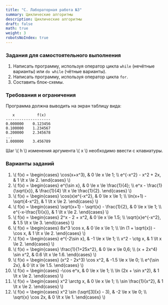 ```yaml
---
title: "C. Лабораторная работа №3"
summary: Циклические алгоритмы
description: Циклические алгоритмы
draft: false
math: true
weight: 3
robotsNoIndex: true
---
```


### Задания для самостоятельного выполнения

1. Написать программу, используя оператор цикла `while` (нечётные варианты) или `do while` (чётные варианты).
2. Написать программу, используя оператор цикла `for`.
3. Составить блок-схемы.


### Требования и ограничения

Программа должна выводить на экран таблицу вида:
```text
   x          f(x)
--------------------
0.000000    0.123456
0.100000    1.234567
0.200000    2.345678
...
1.000000    3.456789
```
Шаг \\( h \\) изменения аргумента \\( x \\) необходимо ввести с клавиатуры.


### Варианты заданий

1. \\( f(x) = \begin{cases} \cos(x+x^3), & 0 \le x \le 1; \\\  e^{-x^2} - x^2 + 2x, & 1 \lt x \le 2.  \end{cases} \\)
2. \\( f(x) = \begin{cases} e^{\sin x}, & 0 \le x \le \frac{1}{4}; \\\  e^x - \frac{1}{\sqrt{x}}, & \frac{1}{4} \lt x \le \frac{1}{2}.  \end{cases} \\)
3. \\( f(x) = \begin{cases} \cos(x)e^{-x^2}, & 0 \le x \le 1; \\\  \ln(x+1) - \sqrt{4-x^2}, & 1 \lt x \le 2.  \end{cases} \\)
4. \\( f(x) = \begin{cases} \sqrt{x+1} - \sqrt{x} - \frac{1}{2}, & 0 \le x \le 1; \\\  e^{-x-\frac{1}{x}}, & 1 \lt x \le 2.  \end{cases} \\)
5. \\( f(x) = \begin{cases} 2^x - 2 + x^2, & 0 \le x \le 1.5; \\\  \sqrt{x}e^{-x^2}, & 1.5 \lt x \le 3.  \end{cases} \\)
6. \\( f(x) = \begin{cases} 8x^3 \cos x, & 0 \le x \le 1; \\\  \ln (1 + \sqrt{x}) - \cos x, & 1 \lt x \le 2.  \end{cases} \\)
7. \\( f(x) = \begin{cases} e^{-2\sin x}, & -1 \le x \le 1; \\\ x^2 - \ctg x, & 1 \lt x \le 2.  \end{cases} \\)
8. \\( f(x) = \begin{cases} \frac{1}{1+25x^2}, & 0 \le x \le 0,6; \\\  (x + 2x^4) \sin x^2, & 0.6 \lt x \le 1.6.  \end{cases} \\)
9. \\( f(x) = \begin{cases} (x^2 - 2x^3) \cos x^2, & -1.5 \le x \le 0; \\\ e^{\sin 2x}, & 0 \lt x \le 1.5.  \end{cases} \\)
10. \\( f(x) = \begin{cases} -\cos e^x, & 0 \le x \le 1; \\\ \ln (2x + \sin x^2), & 1 \lt x \le 2.  \end{cases} \\)
11. \\( f(x) = \begin{cases} x^2 \arctg x, & 0 \le x \le 1; \\\ \sin \frac{1}{x^2}, & 1 \lt x \le 2.  \end{cases} \\)
12. \\( f(x) = \begin{cases} x^2 \sin (\sqrt[3]{x} - 3), & -2 \le x \le 0; \\\ \sqrt{x} \cos 2x, & 0 \lt x \le 1.  \end{cases} \\)
